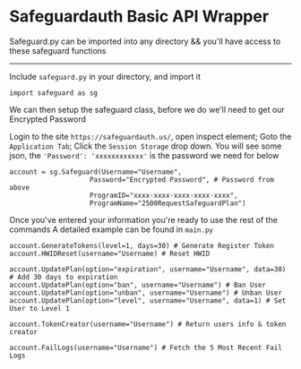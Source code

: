 # Safeguardauth Basic API Wrapper

Safeguard.py can be imported into any directory
 && you'll have access to these safeguard functions
_______________________________________________________
Include `safeguard.py` in your directory, and import it
```
import safeguard as sg
```
We can then setup the safeguard class, before we do we'll need to get our Encrypted Password

Login to the site `https://safeguardauth.us/`, open inspect element; Goto the `Application Tab`; Click the `Session Storage` drop down.
You will see some json, the `'Password': 'xxxxxxxxxxxx'` is the password we need for below
```
account = sg.Safeguard(Username="Username", 
                    Password="Encrypted Password", # Password from above
                    ProgramID="xxxx-xxxx-xxxx-xxxx-xxxx", 
                    ProgramName="2500RequestSafeguardPlan")
```
                    
Once you've entered your information you're ready to use the rest of the commands
A detailed example can be found in `main.py`
```
account.GenerateTokens(level=1, days=30) # Generate Register Token
account.HWIDReset(username="Username) # Reset HWID

account.UpdatePlan(option="expiration", username="Username", data=30) # Add 30 days to expiration
account.UpdatePlan(option="ban", username="Username") # Ban User
account.UpdatePlan(option="unban", username="Username") # Unban User
account.UpdatePlan(option="level", username="Username", data=1) # Set User to Level 1

account.TokenCreator(username="Username") # Return users info & token creator

account.FailLogs(username="Username") # Fetch the 5 Most Recent Fail Logs
```
